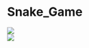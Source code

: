 # Snake_Game
<div>
<a href="https://lucasborgesdecarvalho.github.io/Snake_Game/"><img src="https://img.shields.io/badge/Go to Game-EA1031?style=for-the-badge&logoColor=white" target="_blank"></a>
<div>
<img src="https://user-images.githubusercontent.com/105558309/198384153-9203994e-f92f-4014-93c5-3b9101a2afb6.png">
